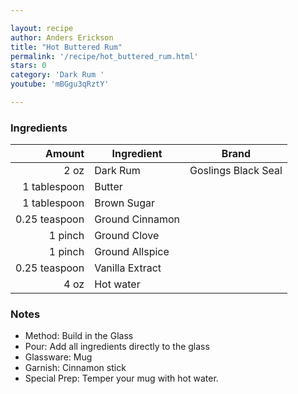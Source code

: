 ```yaml
---

layout: recipe
author: Anders Erickson
title: "Hot Buttered Rum"
permalink: '/recipe/hot_buttered_rum.html'
stars: 0
category: 'Dark Rum '
youtube: 'mBGgu3qRztY'

---
```


### Ingredients

|  Amount  | Ingredient               | Brand          |
| ------------: | --------------- | ------------------- |
|          2 oz | Dark Rum        | Goslings Black Seal |
|  1 tablespoon | Butter          |
|  1 tablespoon | Brown Sugar     |
| 0.25 teaspoon | Ground Cinnamon |
|       1 pinch | Ground Clove    |
|       1 pinch | Ground Allspice |
| 0.25 teaspoon | Vanilla Extract |
|          4 oz | Hot water       |

### Notes

- Method: Build in the Glass
- Pour: Add all ingredients directly to the glass
- Glassware: Mug
- Garnish: Cinnamon stick
- Special Prep: Temper your mug with hot water.

